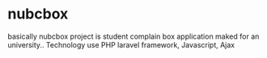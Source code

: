 # nubcbox
basically nubcbox project is student complain box application maked for an university.. Technology use PHP laravel framework, Javascript, Ajax 
